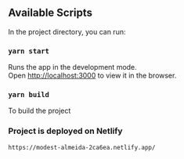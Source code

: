 
## Available Scripts

In the project directory, you can run:

### `yarn start`

Runs the app in the development mode.<br />
Open [http://localhost:3000](http://localhost:3000) to view it in the browser.

### `yarn build`

To build the project

### Project is deployed on Netlify
```https://modest-almeida-2ca6ea.netlify.app/```

